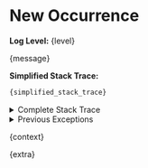 # New Occurrence

**Log Level:** {level}

{message}

**Simplified Stack Trace:**
```php
{simplified_stack_trace}
```

<details>
<summary>Complete Stack Trace</summary>

```php
{full_stack_trace}
```
</details>

<details>
<summary>Previous Exceptions</summary>

{previous_exceptions}
</details>

{context}

{extra}
